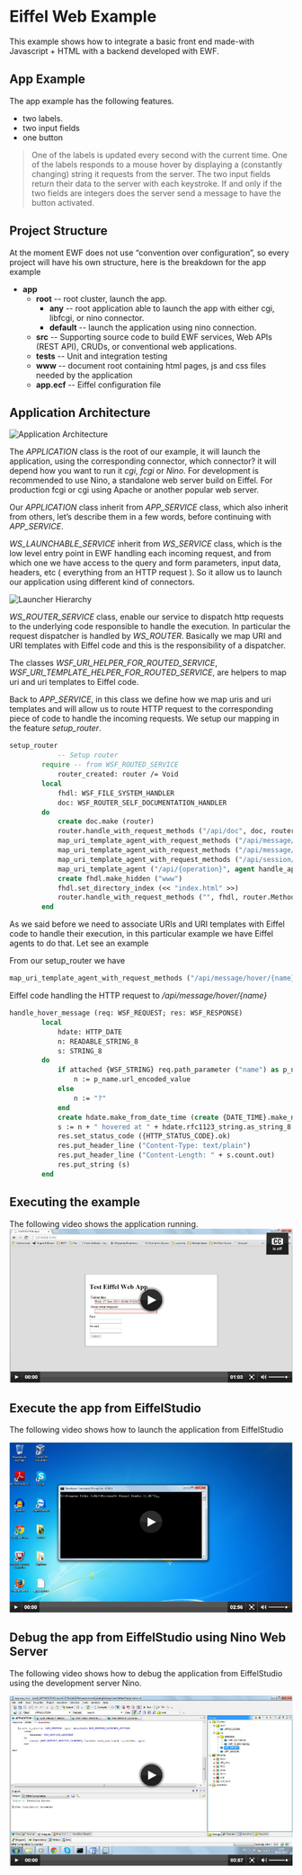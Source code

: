 Eiffel Web Example 
==================
This example shows how to integrate a basic front end made-with Javascript + HTML with a backend developed with EWF.  


App Example
---

The app example has the following features. 
 - two labels.
 - two input fields
 - one button

> One of the labels is updated every second with the current time.
> One of the labels responds to a mouse hover by displaying a (constantly changing) string it requests from the server.
> The two input fields return their data to the server with each keystroke.
> If and only if the two fields are integers does the server send a message to have  the button activated.

Project Structure
---
At the moment EWF does not use “convention over configuration”, so every project will have his own structure, here is the breakdown for the app example

 - **app**
    - **root**  -- root cluster, launch the app.
    	- **any**   --  root application able to launch the app with either cgi, libfcgi, or nino connector.  
    	- **default** --  launch the application using nino connection.
    - **src**  -- Supporting source code to build EWF services, Web APIs (REST API), CRUDs, or conventional web applications.   
    - **tests**   -- Unit and integration testing 
    - **www**  -- document root containing html pages, js and css files needed by the application
    - **app.ecf** -- Eiffel configuration file

Application Architecture
--

![Application Architecture](/doc/APP_SERVICE.png "Application arhitecture")

The _APPLICATION_ class is the root of our example, it will launch the application, using the corresponding connector, which connector? it will depend how you want to run it _cgi_, _fcgi_ or _Nino_. For development is recommended to use Nino, a standalone web server build on Eiffel. For production fcgi or cgi using Apache or another popular web server.

Our _APPLICATION_ class inherit from *APP_SERVICE* class, which also inherit from others, let’s describe them in a few words, before continuing with *APP_SERVICE*.

*WS_LAUNCHABLE_SERVICE* inherit from *WS_SERVICE* class, which is the low level entry point in EWF handling each incoming request, and from which one we have access to the query and form parameters, input data, headers, etc ( everything from an HTTP request ).  So it allow us to launch our application using different kind of connectors. 

![Launcher Hierarchy](/doc/WSF_SERVICE_LAUNCHER.png "Launcher")

*WS_ROUTER_SERVICE*  class,  enable our service to dispatch http requests  to the underlying code responsible to handle the execution.  In particular the request dispatcher is handled by *WS_ROUTER*.  Basically we map URI and URI templates with Eiffel code and this is the responsibility of a dispatcher.

The classes *WSF_URI_HELPER_FOR_ROUTED_SERVICE*, *WSF_URI_TEMPLATE_HELPER_FOR_ROUTED_SERVICE*,  are helpers to map uri and uri templates to Eiffel code.
 

Back to *APP_SERVICE*, in this class we define how we map uris and uri templates and will allow us to route HTTP request to the corresponding piece of code to handle the incoming requests. We setup our mapping in  the feature *setup_router*.

```Eiffel
setup_router
    		-- Setup router
		require -- from WSF_ROUTED_SERVICE
			router_created: router /= Void
		local
			fhdl: WSF_FILE_SYSTEM_HANDLER
			doc: WSF_ROUTER_SELF_DOCUMENTATION_HANDLER
		do
			create doc.make (router)
			router.handle_with_request_methods ("/api/doc", doc, router.Methods_get)
			map_uri_template_agent_with_request_methods ("/api/message/time/now", agent handle_time_now_utc, router.Methods_get)
			map_uri_template_agent_with_request_methods ("/api/message/hover/{name}", agent handle_hover_message, router.Methods_get)
			map_uri_template_agent_with_request_methods ("/api/session/{session}/item/{name}", agent handle_interface_id_set_value, router.Methods_post)
			map_uri_template_agent ("/api/{operation}", agent handle_api)
			create fhdl.make_hidden ("www")
			fhdl.set_directory_index (<< "index.html" >>)
			router.handle_with_request_methods ("", fhdl, router.Methods_get)
		end
```

As we said before we need to associate URIs and URI templates with Eiffel code to handle their execution, in this particular example we have Eiffel agents to do that. Let see an example

From our setup_router we have

```Eiffel
map_uri_template_agent_with_request_methods ("/api/message/hover/{name}", agent handle_hover_message, router.methods_GET)
```

Eiffel code handling the HTTP request to _/api/message/hover/{name}_

```Eiffel
handle_hover_message (req: WSF_REQUEST; res: WSF_RESPONSE)
    	local
			hdate: HTTP_DATE
			n: READABLE_STRING_8
			s: STRING_8
		do
			if attached {WSF_STRING} req.path_parameter ("name") as p_name then
				n := p_name.url_encoded_value
			else
				n := "?"
			end
			create hdate.make_from_date_time (create {DATE_TIME}.make_now_utc)
			s := n + " hovered at " + hdate.rfc1123_string.as_string_8
			res.set_status_code ({HTTP_STATUS_CODE}.ok)
			res.put_header_line ("Content-Type: text/plain")
			res.put_header_line ("Content-Length: " + s.count.out)
			res.put_string (s)
		end
```

Executing the example
----
The following video shows the application running.
[![ScreenShot](doc/app_example_screen_cast.png)](http://screencast-o-matic.com/watch/cIXtFFVSIZ)

Execute the app from EiffelStudio
----
The following video shows how to launch the application from EiffelStudio

[![ScreenShot](doc/app_launch_screen_cast.png)](http://screencast-o-matic.com/watch/cIXu2OVSrJ)


Debug the app from EiffelStudio using Nino Web Server
---
The following video shows how to debug the application from EiffelStudio using the development server Nino.

[![ScreenShot](doc/app_debug_screen_cast.png)](http://screencast-o-matic.com/watch/cIXu2GVSrN)
